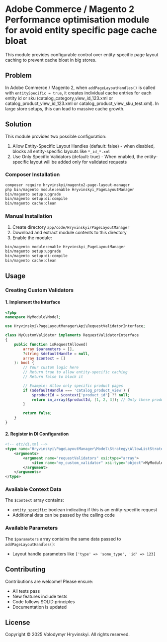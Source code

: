 # Adobe Commerce / Magento 2 Performance optimisation module for avoid entity specific page cache bloat

This module provides configurable control over entity-specific page layout caching to prevent cache bloat in big stores.

## Problem

In Adobe Commerce / Magento 2, when `addPageLayoutHandles()` is called with `entitySpecific = true`, it creates
individual cache entries for each entity id or sku (catalog_category_view_id_123.xml or catalog_product_view_id_123.xml or catalog_product_view_sku_test.xml).
In large store setups, this can lead to massive cache growth.

## Solution

This module provides two possible configuration:
 1. Allow Entity-Specific Layout Handles (default: false) - when disabled, blocks all entity-specific layouts like `*_id_*.xml`
 2. Use Only Specific Validators (default: true) - When enabled, the entity-specific layout will be added only for validated requests

### Composer Installation

```bash
composer require hryvinskyi/magento2-page-layout-manager
php bin/magento module:enable Hryvinskyi_PageLayoutManager
bin/magento setup:upgrade
bin/magento setup:di:compile
bin/magento cache:clean
```

### Manual Installation

1. Create directory `app/code/Hryvinskyi/PageLayoutManager`
2. Download and extract module contents to this directory
3. Enable the module:

```bash
bin/magento module:enable Hryvinskyi_PageLayoutManager
bin/magento setup:upgrade
bin/magento setup:di:compile
bin/magento cache:clean
```

## Usage

### Creating Custom Validators

#### 1. Implement the Interface

```php
<?php
namespace MyModule\Model;

use Hryvinskyi\PageLayoutManager\Api\RequestValidatorInterface;

class MyCustomValidator implements RequestValidatorInterface
{
    public function isRequestAllowed(
        array $parameters = [],
        ?string $defaultHandle = null,
        array $context = []
    ): bool {
        // Your custom logic here
        // Return true to allow entity-specific caching
        // Return false to block it

        // Example: Allow only specific product pages
        if ($defaultHandle === 'catalog_product_view') {
            $productId = $context['product_id'] ?? null;
            return in_array($productId, [1, 2, 3]); // Only these products
        }

        return false;
    }
}
```

#### 2. Register in DI Configuration

```xml
<!-- etc/di.xml -->
<type name="Hryvinskyi\PageLayoutManager\Model\Strategy\AllowListStrategy">
    <arguments>
        <argument name="requestValidators" xsi:type="array">
            <item name="my_custom_validator" xsi:type="object">MyModule\Model\MyCustomValidator</item>
        </argument>
    </arguments>
</type>
```

### Available Context Data

The `$context` array contains:
- `entity_specific`: boolean indicating if this is an entity-specific request
- Additional data can be passed by the calling code

### Available Parameters

The `$parameters` array contains the same data passed to `addPageLayoutHandles()`:
- Layout handle parameters like `['type' => 'some_type', 'id' => 123]`


## Contributing

Contributions are welcome! Please ensure:
- All tests pass
- New features include tests
- Code follows SOLID principles
- Documentation is updated

## License

Copyright © 2025 Volodymyr Hryvinskyi. All rights reserved.